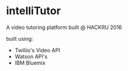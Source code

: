 # intelliTutor
A video tutoring platform built @ HACKRU 2016 

built using:
- Twiliio's Video API
- Watson API's 
- IBM Bluemix
